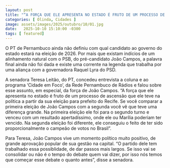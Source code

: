 ```yaml
---
layout: post
title: "“A FORÇA QUE ELE APRESENTA NO ESTADO É FRUTO DE UM PROCESSO DE ASCENSÃO QUE ELE TEVE NA POLÍTICA A PARTIR DA SUA EMEIÇÃO PARA PREFEITO DO RECIFE”, AVALIA TERESA LEITÃO SOBRE A FORÇA POLÍTICA DE JOÃO CAMPOS PARA 2026"
categories: [ Olinda, Cidades ]
image: assets/images/2025/outubro/10/01.jpg
date:   2025-10-10 15:10:00 -0300
tags: [ featured]
---  
```

O PT de Pernambuco ainda não definiu com qual candidato ao governo do estado estará na eleição de 2026. Por mais que existam indícios de um alinhamento natural com o PSB, do pré-candidato João Campos, a palavra final ainda não foi dada e existe uma corrente na legenda que trabalha por uma aliança com a governadora Raquel Lyra do PSD.

A senadora Teresa Leitão, do PT, concedeu entrevista a coluna e ao programa ‘Cidade em Foco’, da Rede Pernambuco de Rádios e falou sobre esse assunto, em especial, da força de João Campos. “A força que ele apresenta no estado é fruto de um processo de ascensão que ele teve na política a partir da sua eleição para prefeito do Recife. Se você comparar a primeira eleição de João Campos com a segunda você vê que teve uma diferença grande. Na primeira eleição ele foi para o segundo turno e venceu com um resultado apertadíssimo, onde ele ou Marília poderiam ter vencido. Na segunda eleição foi diferente, ele conseguiu o feito de ter sido proporcionalmente o campeão de votos no Brasil”.

Para Teresa, João Campos vive um momento político muito positivo, de grande aprovação popular de sua gestão na capital. “O partido dele tem trabalhado essa possiblidade, de dar passos mais largos. Se isso vai se consolidar ou não é o tempo do debate quem vai dizer, por isso nós temos que começar esse debate o quanto antes”, disse a senadora.
